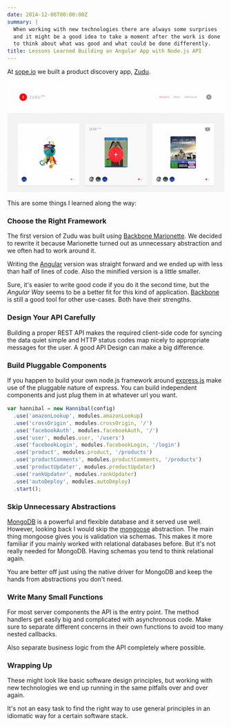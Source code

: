 ```yaml
---
date: 2014-12-06T00:00:00Z
summary: |
  When working with new technologies there are always some surprises
  and it might be a good idea to take a moment after the work is done
  to think about what was good and what could be done differently.
title: Lessons Learned Building an Angular App with Node.js API
---
```


At [sope.io](http://sope.io/) we built a product discovery app, [Zudu](http://www.zudu.cc/).

[![Zudo Screenshot](/images/zudu.jpg)](http://www.zudu.cc/)

This are some things I learned along the way:


### Choose the Right Framework
The first version of Zudu was built using [Backbone Marionette](https://marionettejs.com/). We decided to rewrite it because Marionette turned out as unnecessary abstraction and we often had to work around it.

Writing the [Angular](https://angularjs.org/) version was straight forward and we ended up with less than half of lines of code. Also the minified version is a little smaller.

Sure, it's easier to write good code if you do it the second time, but the _Angular Way_ seems to be a better fit for this kind of application.
[Backbone](https://backbonejs.org/) is still a good tool for other use-cases.
Both have their strengths.


### Design Your API Carefully
Building a proper REST API makes the required client-side code for syncing the data quiet simple and HTTP status codes map nicely to appropriate messages for the user.
A good API Design can make a big difference.


### Build Pluggable Components
If you happen to build your own node.js framework around [express.js](https://expressjs.com/) make use of the pluggable nature of express. You can build independent components and just plug them in at whatever url you want.

```js
var hannibal = new Hannibal(config)
  .use('amazonLookup', modules.amazonLookup)
  .use('crossOrigin', modules.crossOrigin, '/')
  .use('facebookAuth', modules.facebookAuth, '/')
  .use('user', modules.user, '/users')
  .use('facebookLogin', modules.facebookLogin, '/login')
  .use('product', modules.product, '/products')
  .use('productComments', modules.productComments, '/products')
  .use('productUpdater', modules.productUpdater)
  .use('rankUpdater', modules.rankUpdater)
  .use('autoDeploy', modules.autoDeploy)
  .start();
```


### Skip Unnecessary Abstractions
[MongoDB](https://www.mongodb.org/) is a powerful and flexible database and it served use well. However, looking back I would skip the [mongoose](https://mongoosejs.com/) abstraction. The main thing mongoose gives you is validation via schemas. This makes it more familiar if you mainly worked with relational databases before. But it's not really needed for MongoDB. Having schemas you tend to think relational again.

You are better off just using the native driver for MongoDB and keep the hands from abstractions you don't need.


### Write Many Small Functions
For most server components the API is the entry point. The method handlers get easily big and complicated with asynchronous code. Make sure to separate different concerns in their own functions to avoid too many nested callbacks.

Also separate business logic from the API completely where possible.


### Wrapping Up
These might look like basic software design principles, but working with new technologies we end up running in the same pitfalls over and over again.

It's not an easy task to find the right way to use general principles in an idiomatic way for a certain software stack.
